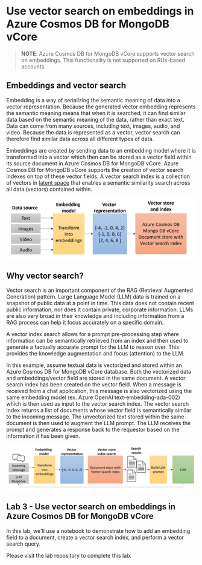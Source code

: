 # Use vector search on embeddings in Azure Cosmos DB for MongoDB vCore

>**NOTE**: Azure Cosmos DB for MongoDB vCore supports vector search on embeddings. This functionality is not supported on RUs-based accounts.

## Embeddings and vector search

Embedding is a way of serializing the semantic meaning of data into a vector representation. Because the generated vector embedding represents the semantic meaning means that when it is searched, it can find similar data based on the semantic meaning of the data, rather than exact text. Data can come from many sources, including text, images, audio, and video. Because the data is represented as a vector, vector search can therefore find similar data across all different types of data.

Embeddings are created by sending data to an embedding model where it is transformed into a vector which then can be stored as a vector field within its source document in Azure Cosmos DB for MongoDB vCore. Azure Cosmos DB for MongoDB vCore supports the creation of vector search indexes on top of these vector fields. A vector search index is a collection of vectors in [latent space](https://idl.cs.washington.edu/papers/latent-space-cartography/) that enables a semantic similarity search across all data (vectors) contained within.

![A typical embedding pipeline that demonstrates how source data is transformed into vectors using an embedding model then stored in a document in an Azure Cosmos DB vCore database and exposed via a vector search index.](media/embedding_pipeline.png)

## Why vector search?

Vector search is an important component of the RAG (Retrieval Augmented Generation) pattern. Large Language Model (LLM) data is trained on a snapshot of public data at a point in time. This data does not contain recent public information, nor does it contain private, corporate information. LLMs are also very broad in their knowledge and including information from a RAG process can help it focus accurately on a specific domain.

A vector index search allows for a prompt pre-processing step where information can be semantically retrieved from an index and then used to generate a factually accurate prompt for the LLM to reason over. This provides the knowledge augmentation and focus (attention) to the LLM.

In this example, assume textual data is vectorized and stored within an Azure Cosmos DB for MongoDB vCore database. Both the vectorized data and embeddings/vector field are stored in the same document. A vector search index has been created on the vector field. When a message is received from a chat application, this message is also vectorized using the same embedding model (ex. Azure OpenAI text-embedding-ada-002) which is then used as input to the vector search index. The vector search index returns a list of documents whose vector field is semantically similar to the incoming message. The unvectorized text stored within the same document is then used to augment the LLM prompt. The LLM receives the prompt and generates a response back to the requestor based on the information it has been given.

![A typical vector search request in a RAG scenario depicts an incoming message getting vectorized and used as input to a vector store index search. Multiple results of the vector search are used to build a prompt fed to the LLM. The LLM returns a response back to the requestor.](media/vector_search_flow.png)

## Lab 3 - Use vector search on embeddings in Azure Cosmos DB for MongoDB vCore

In this lab, we'll use a notebook to demonstrate how to add an embedding field to a document, create a vector search index, and perform a vector search query.

Please visit the lab repository to complete this lab.
